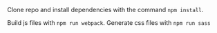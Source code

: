 Clone repo and install dependencies with the command
`npm install`.

Build js files with `npm run webpack`.
Generate css files with `npm run sass`